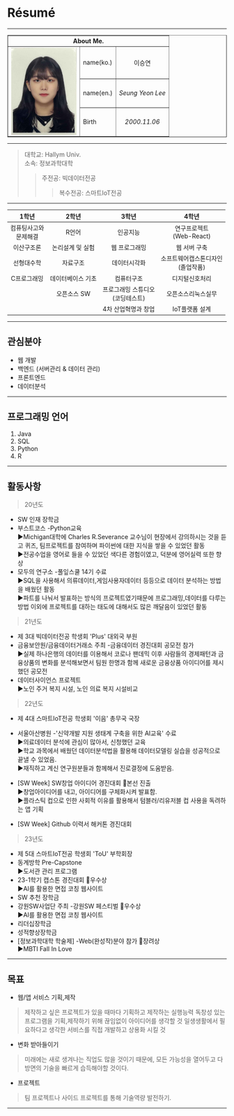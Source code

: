 # Résumé
---
<table border="1" width="400">
    <tr>
        <th colspan="3">About Me.</th>
    </tr>
    <tr>
        <td rowspan="3"><img src="증명사진.jpg" width="150" height="200" style="margin-left: auto; margin-right: auto; display: block;"></td>
        <td>name(ko.)</td>
        <td style="text-align: center;">이승연</td>
    </tr>
    <tr>
        <td>name(en.)</td>
        <td style="text-align: center;"><em>Seung Yeon Lee</em></td>
    </tr>
    <tr>
        <td>Birth</td>
        <td style="text-align: center;"><i>2000.11.06</i></td>
    </tr>
</table>

---
>대학교: Hallym Univ.  
>소속: 정보과학대학   
>>주전공: 빅데이터전공   
>>>복수전공: 스마트IoT전공
---

| 1학년 | 2학년 | 3학년 | 4학년 |
|:-----:|:-----:|:-----:|:-----:|
| 컴퓨팅사고와 <br> 문제해결  | R언어   | 인공지능   | 연구프로젝트<br> (Web-React)  |
|   이산구조론  |   논리설계 및 실험  |  웹 프로그래밍   |  웹 서버 구축   |
|  선형대수학   |  자료구조   |   데이터시각화  |  소프트웨어캡스톤디자인<br> (졸업작품)   |
|   C프로그래밍  |   데이터베이스 기초  |  컴퓨터구조   |  디지털신호처리   |
|     |   오픈소스 SW  |  프로그래밍 스튜디오<br> (코딩테스트)   |  오픈소스리눅스실무   |
|     |     |  4차 산업혁명과 창업   | IoT플랫폼 설계    |

 
---
## 관심분야

* 웹 개발
* 백엔드 (서버관리 & 데이터 관리)
* 프론트엔드
* 데이터분석

---
## 프로그래밍 언어

1. Java
2. SQL
3. Python
4. R

---
## 활동사항

>20년도
* SW 인재 장학금
* 부스트코스 -Python교육<br>
  ▶Michigan대학에 Charles R.Severance 교수님이 현장에서 강의하시는 것을 듣고 퀴즈, 팀프로젝트를 참여하며 파이썬에 대한 지식을 쌓을 수 있었던 활동<br>
  ▶전공수업을 영어로 들을 수 있었던 색다른 경험이였고, 덕분에 영어실력 또한 향상
* 모두의 연구소 -풀잎스쿨 14기 수료<br>
  ▶SQL을 사용해서 의류데이터,게임사용자데이터 등등으로 데이터 분석하는 방법을 배웠던 활동<br>
  ▶파트를 나눠서 발표하는 방식의 프로젝트였기때문에 프로그래밍,데이터를 다루는 방법 이외에 프로젝트를 대하는 태도에 대해서도 많은 깨달음이 있었던 활동
>21년도
* 제 3대 빅데이터전공 학생회 'Plus' 대외국 부원
* 금융보안원/금융데이터거래소 주최 -금융데이터 경진대회 공모전 참가<br>
  ▶실제 하나은행의 데이터를 이용해서 코로나 팬데믹 이후 사람들의 경제패턴과 금융상품의 변화를 분석해보면서 팀원 한명과 함께 새로운 금융상품 아이디어를 제시했던 공모전
* 데이터사이언스 프로젝트<br>
  ▶노인 주거 복지 시설, 노인 의료 복지 시설비교
>22년도
* 제 4대 스마트IoT전공 학생회 '이음' 총무국 국장
* 서울아산병원 -'신약개발 지원 생태계 구축을 위한 AI교육' 수료<br>
  ▶의료데이터 분석에 관심이 많아서, 신청했던 교육<br>
  ▶학교 과목에서 배웠던 데이터분석법을 활용해 데이터모델링 실습을 성공적으로 끝낼 수 있었음.<br>
  ▶재직하고 계신 연구원분들과 함께해서 진로결정에 도움받음.<br>

* [SW Week] SW창업 아이디어 경진대회 🏅본선 진출<br>
  ▶창업아이디어를 내고, 아이디어를 구체화시켜 발표함.<br>
  ▶플라스틱 컵으로 인한 사회적 이유를 활용해서 텀블러/리유저블 컵 사용을 독려하는 앱 기획
* [SW Week] Github 이력서 해커톤 경진대회
  
>23년도
* 제 5대 스마트IoT전공 학생회 'ToU' 부학회장
* 동계방학 Pre-Capstone <br>
  ▶도서관 관리 프로그램
* 23-1학기 캡스톤 경진대회 🏅우수상<br>
  ▶AI를 활용한 면접 코칭 웹사이트
* SW 추천 장학금
* 강원SW사업단 주최 -강원SW 페스티벌 🏅우수상<br>
  ▶AI를 활용한 면접 코칭 웹사이트
* 리더십장학금
* 성적향상장학금
* [정보과학대학 학술제] -Web(완성작)분야 참가 🏅장려상<br>
  ▶MBTI Fall In Love


---
## 목표
 
* 웹/앱 서비스 기획,제작
>제작하고 싶은 프로젝트가 있을 때마다 기획하고 제작하는 실행능력
>독창성 있는 프로그램을 기획,제작하기 위해 끊임없이 아이디어를 생각할 것
>일생생활에서 필요하다고 생각한 서비스를 직접 개발하고 상용화 시킬 것 
* 변화 받아들이기
>미래에는 새로 생겨나는 직업도 많을 것이기 때문에, 모든 가능성을 열어두고 다방면의 기술을 빠르게 습득해야할 것이다.
* 프로젝트
>팀 프로젝트나 사이드 프로젝트를 통해 기술역량 발전하기.
---


